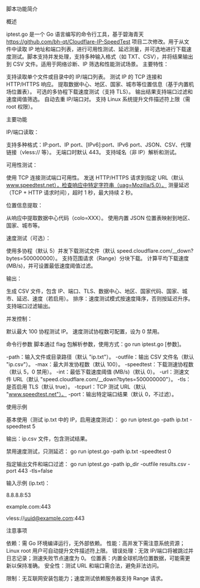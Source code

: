 脚本功能简介

概述

iptest.go 是一个 Go 语言编写的命令行工具，基于碧海青天 https://github.com/bh-qt/Cloudflare-IP-SpeedTest 项目二次修改。用于从文件中读取 IP 地址和端口列表，进行可用性测试、延迟测量，并可选地进行下载速度测试。脚本支持并发处理，支持多种输入格式（如 TXT、CSV），并将结果输出到 CSV 文件。适用于网络诊断、IP 筛选和性能测试场景。
主要特性：

支持读取单个文件或目录中的 IP/端口列表。
测试 IP 的 TCP 连接和 HTTP/HTTPS 响应。
提取数据中心、地区、国家、城市等位置信息（基于内置机场位置表）。
可选的多协程下载速度测试（支持 TLS）。
输出结果支持端口过滤和速度阈值筛选。
自动去重 IP/端口对。
支持 Linux 系统提升文件描述符上限（需 root 权限）。

主要功能

IP/端口读取：

支持多种格式：IP:port、IP port、[IPv6]:port、IPv6 port、JSON、CSV、代理链接（vless:// 等）。
无端口时默认 443。
支持域名（非 IP）解析和测试。

可用性测试：

使用 TCP 连接测试端口可用性。
发送 HTTP/HTTPS 请求到指定 URL（默认 www.speedtest.net），检查响应中特定字符串（uag=Mozilla/5.0）。
测量延迟（TCP + HTTP 请求时间），超时 1 秒，最大持续 2 秒。

位置信息提取：

从响应中提取数据中心代码（colo=XXX）。
使用内置 JSON 位置表映射到地区、国家、城市等。

速度测试（可选）：

使用多协程（默认 5）并发下载测试文件（默认 speed.cloudflare.com/__down?bytes=500000000）。
支持范围请求（Range）分块下载。
计算平均下载速度 (MB/s)，并可设置最低速度阈值过滤。

输出：

生成 CSV 文件，包含 IP、端口、TLS、数据中心、地区、国家代码、国家、城市、延迟、速度（若启用）。
排序：速度测试模式按速度降序，否则按延迟升序。
支持端口过滤输出。

并发控制：

默认最大 100 协程测试 IP。
速度测试协程数可配置，设为 0 禁用。

命令行参数
脚本通过 flag 包解析参数，使用方式：go run iptest.go [参数]。

-path：输入文件或目录路径（默认 "ip.txt"）。
-outfile：输出 CSV 文件名（默认 "ip.csv"）。
-max：最大并发协程数（默认 100）。
-speedtest：下载测速协程数（默认 5，0 禁用）。
-int：最低下载速度阈值 (MB/s)（默认 0）。
-url：测速文件 URL（默认 "speed.cloudflare.com/__down?bytes=500000000"）。
-tls：是否启用 TLS（默认 true）。
-tcpurl：TCP 测试 URL（默认 "www.speedtest.net"）。
-port：输出特定端口结果（默认 0，不过滤）。

使用示例

基本使用（测试 ip.txt 中的 IP，启用速度测试）：
go run iptest.go -path ip.txt -speedtest 5

输出：ip.csv 文件，包含测试结果。

禁用速度测试，只测延迟：
go run iptest.go -path ip.txt -speedtest 0

指定输出文件和端口过滤：
go run iptest.go -path ip_dir -outfile results.csv -port 443 -tls=false

输入示例 (ip.txt)：

8.8.8.8:53

example.com:443

[2001:db8::1]:80

vless://uuid@example.com:443

注意事项

依赖：需 Go 环境编译运行，无外部依赖。
性能：高并发下需注意系统资源；Linux root 用户可自动提升文件描述符上限。
错误处理：无效 IP/端口将被跳过并日志记录；测速失败节点速度为 0。
位置表：内置全球机场位置数据，可能需更新以保持准确。
安全性：测试 URL 和端口需合法，避免非法访问。

限制：无互联网安装包能力；速度测试依赖服务器支持 Range 请求。

